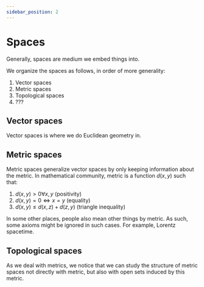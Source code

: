 ```yaml
---
sidebar_position: 2
---
```


# Spaces

Generally, spaces are medium we embed things into.

We organize the spaces as follows, in order of more generality:

1. Vector spaces
2. Metric spaces
3. Topological spaces
4. ???

## Vector spaces

Vector spaces is where we do Euclidean geometry in.

## Metric spaces

Metric spaces generalize vector spaces by only keeping information about the metric.
In mathematical community, metric is a function $d(x,y)$ such that:

1. $d(x,y) > 0 \forall x, y$ (positivity)
2. $d(x,y) = 0 \iff x = y$ (equality)
3. $d(x,y) \leq d(x,z) + d(z, y)$ (triangle inequality)

In some other places, people also mean other things by metric.
As such, some axioms might be ignored in such cases.
For example, Lorentz spacetime.


## Topological spaces

As we deal with metrics, we notice that we can study the structure of
metric spaces not directly with metric, but also with open sets induced
by this metric.
